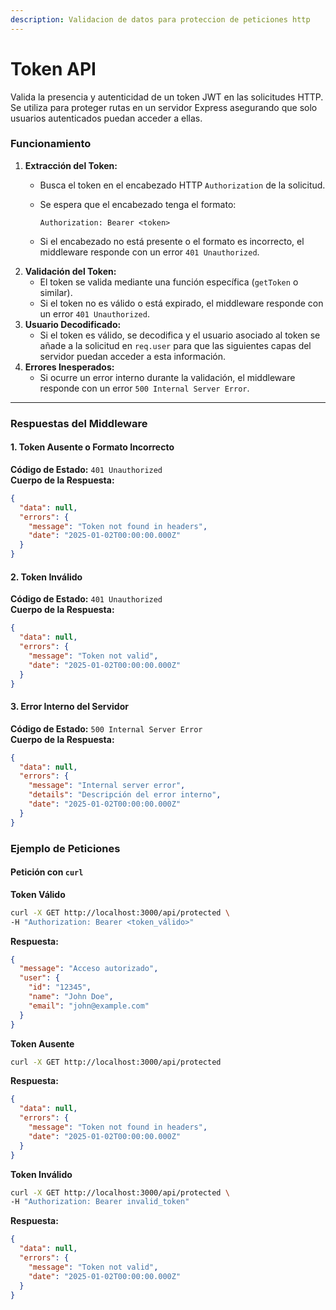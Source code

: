 ```yaml
---
description: Validacion de datos para proteccion de peticiones http
---
```


# Token API

Valida la presencia y autenticidad de un token JWT en las solicitudes HTTP. Se utiliza para proteger rutas en un servidor Express asegurando que solo usuarios autenticados puedan acceder a ellas.

### Funcionamiento

1. **Extracción del Token:**
   * Busca el token en el encabezado HTTP `Authorization` de la solicitud.
   *   Se espera que el encabezado tenga el formato:

       ```http
       Authorization: Bearer <token>
       ```
   * Si el encabezado no está presente o el formato es incorrecto, el middleware responde con un error `401 Unauthorized`.
2. **Validación del Token:**
   * El token se valida mediante una función específica (`getToken` o similar).
   * Si el token no es válido o está expirado, el middleware responde con un error `401 Unauthorized`.
3. **Usuario Decodificado:**
   * Si el token es válido, se decodifica y el usuario asociado al token se añade a la solicitud en `req.user` para que las siguientes capas del servidor puedan acceder a esta información.
4. **Errores Inesperados:**
   * Si ocurre un error interno durante la validación, el middleware responde con un error `500 Internal Server Error`.

***

### Respuestas del Middleware

#### 1. Token Ausente o Formato Incorrecto

**Código de Estado:** `401 Unauthorized`\
**Cuerpo de la Respuesta:**

```json
{
  "data": null,
  "errors": {
    "message": "Token not found in headers",
    "date": "2025-01-02T00:00:00.000Z"
  }
}
```

#### 2. Token Inválido

**Código de Estado:** `401 Unauthorized`\
**Cuerpo de la Respuesta:**

```json
{
  "data": null,
  "errors": {
    "message": "Token not valid",
    "date": "2025-01-02T00:00:00.000Z"
  }
}
```

#### 3. Error Interno del Servidor

**Código de Estado:** `500 Internal Server Error`\
**Cuerpo de la Respuesta:**

```json
{
  "data": null,
  "errors": {
    "message": "Internal server error",
    "details": "Descripción del error interno",
    "date": "2025-01-02T00:00:00.000Z"
  }
}
```

### Ejemplo de Peticiones

#### Petición con `curl`

**Token Válido**

```bash
curl -X GET http://localhost:3000/api/protected \
-H "Authorization: Bearer <token_válido>"
```

**Respuesta:**

```json
{
  "message": "Acceso autorizado",
  "user": {
    "id": "12345",
    "name": "John Doe",
    "email": "john@example.com"
  }
}
```

**Token Ausente**

```bash
curl -X GET http://localhost:3000/api/protected
```

**Respuesta:**

```json
{
  "data": null,
  "errors": {
    "message": "Token not found in headers",
    "date": "2025-01-02T00:00:00.000Z"
  }
}
```

**Token Inválido**

```bash
curl -X GET http://localhost:3000/api/protected \
-H "Authorization: Bearer invalid_token"
```

**Respuesta:**

```json
{
  "data": null,
  "errors": {
    "message": "Token not valid",
    "date": "2025-01-02T00:00:00.000Z"
  }
}
```
